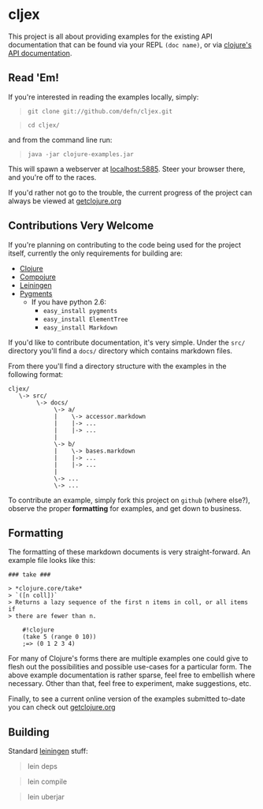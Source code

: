 # cljex #

This project is all about providing examples for the existing API
documentation that can be found via your REPL `(doc name)`, or via
[clojure's API documentation](http://clojure.org/api "clojure.org's API documentation").

## Read 'Em! ##

If you're interested in reading the examples locally, simply: 

> `git clone git://github.com/defn/cljex.git`

> `cd cljex/`

and from the command line run:

> `java -jar clojure-examples.jar`

This will spawn a webserver at [localhost:5885](http://localhost:5885).  Steer your
browser there, and you're off to the races.

If you'd rather not go to the trouble, the current progress of the
project can always be viewed at [getclojure.org](http://getclojure.org/)

## Contributions Very Welcome ##

If you're planning on contributing to the code being used for the
project itself, currently the only requirements for building are:

* [Clojure](http://clojure.org/)
* [Compojure](http://github.com/weavejester/compojure/)
* [Leiningen](http://github.com/technomancy/leiningen/)
* [Pygments](http://pygments.org/)
   * If you have python 2.6:
      * `easy_install pygments`
      * `easy_install ElementTree`
      * `easy_install Markdown`

If you'd like to contribute documentation, it's very simple.  Under
the `src/` directory you'll find a `docs/` directory which contains
markdown files.

From there you'll find a directory structure with the examples in the
following format:

    cljex/
       \-> src/
            \-> docs/
                 \-> a/
                 |    \-> accessor.markdown
                 |    |-> ...
                 |    |-> ...
                 |
                 \-> b/
                 |    \-> bases.markdown
                 |    |-> ...
                 |    |-> ...
                 |
                 \-> ...
                 \-> ...

To contribute an example, simply fork this project on `github`
(where else?), observe the proper **formatting** for examples, and get
down to business.

## Formatting ##

The formatting of these markdown documents is very
straight-forward.  An example file looks like this:

    ### take ###

    > *clojure.core/take*
    > `([n coll])`    
    > Returns a lazy sequence of the first n items in coll, or all items if
    > there are fewer than n. 

        #!clojure
        (take 5 (range 0 10))
        ;=> (0 1 2 3 4)

For many of Clojure's forms there are multiple examples one could
give to flesh out the possibilities and possible use-cases for a
particular form.  The above example documentation is rather sparse,
feel free to embellish where necessary. Other than that, feel free to
experiment, make suggestions, etc. 

Finally, to see a current online version of the examples submitted
to-date you can check out [getclojure.org](http://getclojure.org/)

## Building ##

Standard [leiningen](http://github.com/technomancy/leiningen/) stuff:
>    lein deps

>    lein compile

>    lein uberjar
